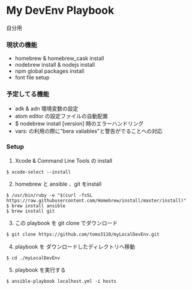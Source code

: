 # My DevEnv Playbook
自分用

### 現状の機能
- homebrew & homebrew_cask install
- nodebrew install & nodejs install
- npm global packages install
- font file setup

### 予定してる機能
- adk & adn 環境変数の設定
- atom editor の設定ファイルの自動配置
- $ nodebrew install [version] 時のエラーハンドリング
- vars: の利用の際に"bera valiables"と警告がでることへの対応

### Setup
1. Xcode & Command Line Tools の install
```
$ xcode-select --install
```
2. homebrew と ansible 、git をinstall
```
$ /usr/bin/ruby -e "$(curl -fsSL https://raw.githubusercontent.com/Homebrew/install/master/install)"
$ brew install ansible
$ brew install git
```
3. この playbook を git clone でダウンロード
```bash
$ git clone https://github.com/tomo3110/myLocalDevEnv.git
```
4. playbook を ダウンロードしたディレクトリへ移動
```
$ cd ./myLocalDevEnv
```
5. playbook を実行する
```
$ ansible-playbook localhost.yml -i hosts
```
